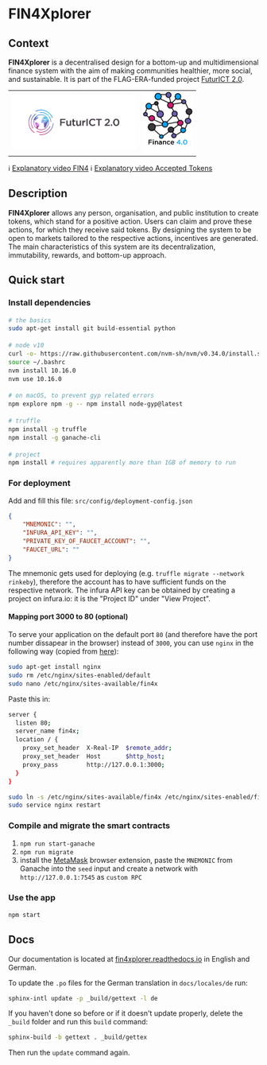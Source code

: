 # FIN4Xplorer

## Context

**FIN4Xplorer** is a decentralised design for a bottom-up and multidimensional finance system with the aim of making communities healthier, more social, and sustainable. It is part of the FLAG-ERA-funded project [FuturICT 2.0](https://futurict2.eu/).

<table border="0"><tr><td>
<a href="https://futurict2.eu/"><img src="public/project-logos/FuturICT2_logo_on_white.png" width="250" ></a></td>
<td>
<img src="public/project-logos/Fin4_logo_on_white.jpg" width="100">
</td></tr></table>

ℹ️ [Explanatory video FIN4](http://www.youtube.com/watch?v=oNlKdHjvExo)
ℹ️ [Explanatory video Accepted Tokens](https://www.youtube.com/watch?v=1bircSUBNm0)

## Description

**FIN4Xplorer** allows any person, organisation, and public institution to create tokens, which stand for a positive action. Users can claim and prove these actions, for which they receive said tokens. By designing the system to be open to markets tailored to the respective actions, incentives are generated. The main characteristics of this system are its decentralization, immutability, rewards, and bottom-up approach.

## Quick start

### Install dependencies

```sh
# the basics
sudo apt-get install git build-essential python

# node v10
curl -o- https://raw.githubusercontent.com/nvm-sh/nvm/v0.34.0/install.sh | bash
source ~/.bashrc
nvm install 10.16.0
nvm use 10.16.0

# on macOS, to prevent gyp related errors
npm explore npm -g -- npm install node-gyp@latest

# truffle
npm install -g truffle
npm install -g ganache-cli

# project
npm install # requires apparently more than 1GB of memory to run
```

### For deployment
Add and fill this file: `src/config/deployment-config.json`
```json
{
    "MNEMONIC": "",
    "INFURA_API_KEY": "",
    "PRIVATE_KEY_OF_FAUCET_ACCOUNT": "",
    "FAUCET_URL": ""
}
```

The mnemonic gets used for deploying (e.g. `truffle migrate --network rinkeby`), therefore the account has to have sufficient funds on the respective network. The infura API key can be obtained by creating a project on infura.io: it is the "Project ID" under "View Project".

#### Mapping port 3000 to 80 (optional)

To serve your application on the default port `80` (and therefore have the port number dissapear in the browser) instead of `3000`, you can use `nginx` in the following way (copied from [here](https://link.medium.com/MW5iaxQ96Z)):
```sh
sudo apt-get install nginx
sudo rm /etc/nginx/sites-enabled/default
sudo nano /etc/nginx/sites-available/fin4x
```
Paste this in:
```sh
server {
  listen 80;
  server_name fin4x;
  location / {
    proxy_set_header  X-Real-IP  $remote_addr;
    proxy_set_header  Host       $http_host;
    proxy_pass        http://127.0.0.1:3000;
  }
}
```
```sh
sudo ln -s /etc/nginx/sites-available/fin4x /etc/nginx/sites-enabled/fin4x
sudo service nginx restart
```

### Compile and migrate the smart contracts

1. `npm run start-ganache`
2. `npm run migrate`
4. install the [MetaMask](https://metamask.io/) browser extension, paste the `MNEMONIC` from Ganache into the `seed` input and create a network with `http://127.0.0.1:7545` as `custom RPC`

### Use the app
```sh
npm start
```

## Docs

Our documentation is located at [fin4xplorer.readthedocs.io](https://fin4xplorer.readthedocs.io/en/latest/) in English and German.

To update the `.po` files for the German translation in `docs/locales/de` run:

```sh
sphinx-intl update -p _build/gettext -l de
```

If you haven't done so before or if it doesn't update properly, delete the `_build` folder and run this `build` command:

```sh
sphinx-build -b gettext . _build/gettex
```

Then run the `update` command again.
